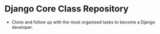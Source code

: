 # Django Core Class Repository
- Clone and follow up with the most organised tasks to become a Django developer.
